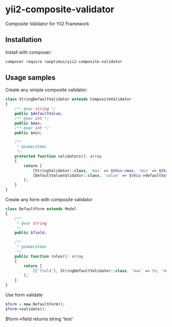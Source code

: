 # yii2-composite-validator
Composite Validator for Yii2 Framework

## Installation

Install with composer:

```bash
composer require raoptimus/yii2-composite-validator
```

## Usage samples

Create any simple composite validator:

```php
class StringDefaultValidator extends CompositeValidator
{
    /** @var string */
    public $defaultValue;
    /** @var int */
    public $max;
    /** @var int */
    public $min;

    /**
     * @inheritdoc
     */
    protected function validators(): array
    {
        return [
            [StringValidator::class, 'max' => $this->max, 'min' => $this->min],
            [DefaultValueValidator::class, 'value' => $this->defaultValue],
        ];
    }
}
```

Create any form with composite validator

```php
class DefaultForm extends Model
{
    /**
     * @var string
     */
    public $field;

    /**
     * @inheritdoc
     */
    public function rules(): array
    {
        return [
            [['field'], StringDefaultValidator::class, 'max' => 50, 'defaultValue' => 'test'],
        ];
    }
}

```

Use form validate

```php
$form = new DefaultForm();
$form->validate();
```
$form->field returns string 'test' 